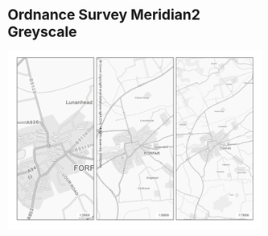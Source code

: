 Ordnance Survey Meridian2 Greyscale
===================================

![OS Meridian2 Greyscale](../../screenshots/os_meridian2_greyscale_50.png)
